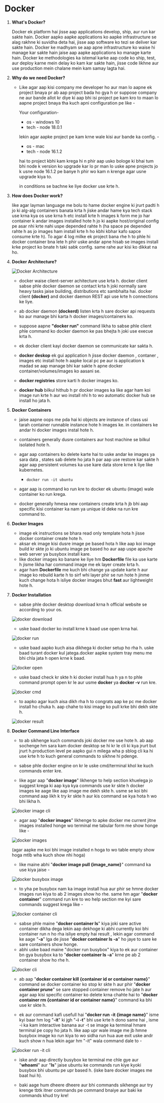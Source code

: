 # Docker
1. **What's Docker?**

   Docker ek platform hai jisse aap applications develop, ship, aur run kar sakte hain. Docker aapko aapke applications ko aapke infrastructure se alag rakhne ki suvidha deta hai, jisse aap software ko tezi se deliver kar sakte hain. Docker ke madhyam se aap apne infrastructure ko waise hi manage kar sakte hain jaise aap aapke applications ko manage karte hain. Docker ke methodologies ka istemal karke aap code ko ship, test, aur deploy karne mein delay ko kam kar sakte hain, jisse code likhne aur use production mein chalane mein kam samay lagta hai.

2. **Why do we need Docker?**

   - Like agar aap kisi company me developer ho aur man lo aapne ek project bnaya pr ab aap project bada ho gya h or suppose company ne aur bande allot kr diye ki aap bhi isi project pe kam kro to maan lo aapne project bnaya tha kuch apni configuration pe like -

     Your configuration-
     - os - windows 10
     - tech - node 18.0.1

     lekin agar aapke project pe kam krne wale kisi aur bande ka config. -
     - os - mac
     - tech - node 16.1.2

     hai to project kbhi kam krega hi n phir aap usko bologe ki bhai tum bhi node k version ko upgrade kar lo pr man lo uske apne projects jo k usne node 16.1.2 pe banye h phir wo kam n krenge agar usne upgrade kiya to.

     in conditions se bachne ke liye docker use krte h. 

3. **How does Docker work?**

   like agar layman language me bolu to hame docker engine ki jrurt padti h jo ki alg-alg containers banata krta h jiske andar hame kya tech stack use krna kya os use krna h etc install krte h images k form me jo har container k andar images installed hote h jo ki aapke host/original config pe asar nhi krte nahi uspe depended rahte h (ha space pe depended rahte h as jo images ham install krte h ho kbhi kbhar kafo sapce consume krte h).
     To agar 4 log milke ek project bana rhe h to phle hi docker container bna lete h phir uske andar apne hisab se images install krke project ko bnate h taki sabk config. same rahe aur kisi ko dikkat na ho.

4. **Docker Architecture?**

   ![Docker Architecture](https://docs.docker.com/get-started/images/docker-architecture.webp)
   - docker waise client-server achitecture use krta h. docker client sabse phle docker daemon se contact krta h joki normally sare heavy tasks jaise building, distributions etc sambhalta hai.
   docker client __(docker)__ and docker daemon REST api use krte h connections ke liye.
   - ab docker daemon __(dockerd)__ listen krta h sare docker api requests ko aur manage bhi karta h docker images/containers ko.
   
   - suppose aapne __"docker run"__ command likha to sabse phle client phle command ko docker daemon ke pas bhejta h joki use execue krta h.
   - ek docker client kayi docker daemon se communicate kar sakta h.
   
   - __docker deskop__ ek gui application h jisse docker daemon , contaner , images etc install hote h aapke local pc pe aur is application k madad se aap manage bhi kar sakte h apne docker container/volumes/images ko aasani se.
   
   - __docker registries__ store karti h docker images ko.
   - __docker hub__ bilkul hithub h pr docker images ka like agar ham koi image run krte h aur wo install nhi h to wo automatic docker hub se install ho jata h.

5. **Docker Containers**

   - jaise aapne oops me pda hai ki objects are instance of class usi tarah container runnable instance hote h images ke. in containers ke andar hi docker images instal hote h.
   - containers generally dusre containers aur host machine se bilkul isolated hote h.
   - agar aap containers ko delete karte hai to uske andar ke images ya sara data , states sab delete ho jata h par aap use restore kar sakte h agar aap persistent volumes ka use kare data store krne k liye like kubernetes.

      - `docker run -it ubuntu`

   - agar aap is command ko run kre to docker ek ubuntu (image) wale container ko run krega.
   - docker generally hmesa new containers create krta h jb bhi aap specific kisi container ka nam ya unique id deke na run kre command to.

6. **Docker Images**

   - image ek instructions se bhara read only template hota h jisse docker container create hote h.
   - aksar ek image kisi dusre image pe based hota h like aap koi image build kr skte jo ki ubuntu image pe based ho aur aap uspe apache web server ya busybox install kare.
   - like docker images ko banane ke liye hm __Dockerfile__ file ka use karte h jisme likha har command image me ek layer create krta h. 
   - agar ham __Dockerfile__ me kuch bhi change ya update karte h aur image ko rebuild karte h to sirf whi layer phir se run hote h jinme kuch change hota h isliye docker images bhut __fast__ aur lightweight hote h.

7. **Docker Installation**
   - sabse phle docker desktop download krna h official website se according to your os.
     
   ![docker download](./public/docker%20download.jpeg)
   - uske baad docker ko install krne k baad use open krna hai.
     
   ![docker run](./public/docker%20search.png)
   - uske baad aapko kuch aisa dikhega ki docker setup ho rha h. uske baad turant docker kul jatega.docker aapke system tray menu me bhi chla jata h open krne k baad.
     
   ![docker open](./public/docker%20first%20open.png)
   - uske baad check kr skte h ki docker install hua h ya n to phle command prompt open kr le aur usme __docker__ ya __docker -v__ run kre.
     
   ![docker cmd](./public/version%20check.png)
   - to aapko agar kuch aisa dikh rha h to congrats aap ke pc me docker install ho chuka h. aap chahe to kisi image ko pull krke bhi dekh skte h.
     
   ![docker result](./public/result.png)

8. **Docker Command Line Interface**

   - to ab sikhenge kuch commands joki docker me use hote h. ab aap sochenge hm sara kam docker desktop se hi kr le cli ki kya jrurt but jrurt h.production level pe aapko gui n milega wha p sblog cli ka hi use krte h to kuch general commands to sikhne hi pdenge.

   - sabse phle docker engine on kr le uske cmd/terminal khol ke kuch commands enter kre.

   - like agar aap "__docker image__" likhenge to help section khuelega jo suggest krega ki aap kya kya commands use kr skte h docker images ke aage like aap image me dekh skte h. usme se koi bhi command aap likh k try kr skte h aur kis command se kya hota h wo bhi likha h.

   ![docker image cli](./public/docker%20image%20cli.png)

   - agar aap "__docker images__" likhenge to apke docker me current jitne images installed honge wo terminal me tabular form me show honge like -

   ![docker images](./public/docker%20images%20cli.png)

   (agar aapke me koi bhi image installed n hoga to wo table empty show hoga mtlb wha kuch show nhi hoga)

   - like maine abhi "__docker image pull {image_name}__" command ka use kiya jaise -

   ![docker busybox image](./public/docker%20busybox%20image.png)

   - to yha pe busybox nam ka image install hua aur phir se hmne docker images run kiya to ab 2 images show ho rhe.
   same hm agar "__docker container__" command run kre to wo help section me kyi sare commands suggest krega like -

   ![docker container cli](./public/docker%20container%20cli.png)

   - sabse phle maine "__docker container ls__" kiya joki sare active container dikha dega lekin aap dekhoge ki abhi currently koi bhi container run n ho rha isliye empty hai result , lekin agar command ke aage "__-a__" lga de jisse "__docker container ls -a__" ho jaye to sare ke sare containers show honge.
   - abhi uske baad maine "docker run busybox" kiya to ek aur container bn gya busybox ka to "__docker container ls -a__" krne pe ab 2 container show ho rhe h.

   ![docker cli](./public/docker%20cli.png)

   - ab aap "__docker container kill {container id or container name}__" command se docker container ko stop kr skte h aur phir "__docker container prune__" se sare stopped container remove ho jate h aur agar aap kisi specific container ko delete krna chahte hai to "__docker container rm {container id or container name}__" command ka bhi use kr skte h.

   - ek aur command kafi usefull hai "__docker run -it {image name}__" isme kyi baar hm log "__-it__" ki jgh "__-i -t__" bhi use krte h dono same hai , isme -i ka kam interactive banana aur -t se image ka terminal hmare terminal pe copy ho jata h. 
   like aap upr wale image me jb hmne busybox image ko run kiya to wo sidha run hua aue exit uske andr kuch show n hua lekin agar hm "-it" wala command dale to - 

   ![docker run -it cli](./public/docker%20run%20-it%20cli.png)

   - iske andr aap directly busybox ke terminal me chle gye aur "__whoami__" aur "__ls__" jaise ubuntu ke commands run kiye kyoki busybox bhi ubuntu pe upr based h. (iske bare docker images me baat hui h).

   - baki aage hum dheere dheere aur bhi commands sikhenge aur try krenge tbtk itner commands pe command bnaiye aur baki ke commands khud try kre!